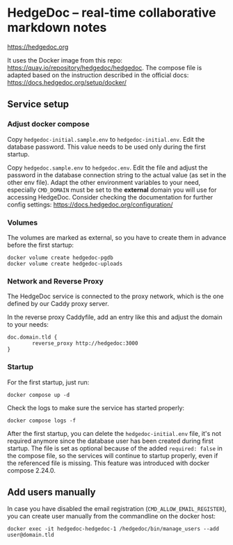 
# HedgeDoc – real-time collaborative markdown notes

https://hedgedoc.org

It uses the Docker image from this repo: https://quay.io/repository/hedgedoc/hedgedoc.
The compose file is adapted based on the instruction described in the official docs: https://docs.hedgedoc.org/setup/docker/

## Service setup

### Adjust docker compose

Copy `hedgedoc-initial.sample.env` to `hedgedoc-initial.env`. Edit the database password. 
This value needs to be used only during the first startup.

Copy `hedgedoc.sample.env` to `hedgedoc.env`. Edit the file and adjust the password in the database connection string to the actual value (as set in the other env file). Adapt the other environment variables to your need, especially `CMD_DOMAIN` must be set to the **external** domain you will use for accessing HedgeDoc. Consider checking the documentation for further config settings: https://docs.hedgedoc.org/configuration/

### Volumes

The volumes are marked as external, so you have to create them in advance before the first startup:

```
docker volume create hedgedoc-pgdb
docker volume create hedgedoc-uploads
```

### Network and Reverse Proxy

The HedgeDoc service is connected to the proxy network, which is the one defined by our Caddy proxy server.

In the reverse proxy Caddyfile, add an entry like this and adjust the domain to your needs:

```
doc.domain.tld {
        reverse_proxy http://hedgedoc:3000
}
```

### Startup

For the first startup, just run:

```
docker compose up -d
```

Check the logs to make sure the service has started properly:

```
docker compose logs -f
```

After the first startup, you can delete the `hedgedoc-initial.env` file, it's not required anymore since the database user has been created during first startup.
The file is set as optional because of the added `required: false` in the compose file, so the services will continue to startup properly, even if the referenced file is missing.
This feature was introduced with docker compose 2.24.0.


## Add users manually

In case you have disabled the email registration (`CMD_ALLOW_EMAIL_REGISTER`), you can create user manually from the commandline on the docker host:

```
docker exec -it hedgedoc-hedgedoc-1 /hedgedoc/bin/manage_users --add user@domain.tld
```

